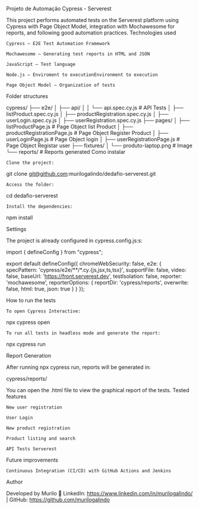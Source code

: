 Projeto de Automação Cypress - Serverest

This project performs automated tests on the Serverest platform using Cypress with Page Object Model, integration with Mochawesome for reports, and following good automation practices.
Technologies used

    Cypress — E2E Test Automation Framework

    Mochawesome — Generating test reports in HTML and JSON
    
    JavaScript — Test language

    Node.js — Enviroment to executionEnvironment to execution

    Page Object Model — Organization of tests

Folder structures

cypress/
├── e2e/
│   ├── api/
│   │   └── api.spec.cy.js      # API Tests
│   ├── listProduct.spec.cy.js
│   ├── productRegistration.spec.cy.js
│   ├── userLogin.spec.cy.js
│   ├── userRegistration.spec.cy.js
├── pages/
│   ├── listProductPage.js         # Page Object  list Product
│   ├── productRegistrationPage.js # Page Object  Register Product
│   ├── userLoginPage.js           # Page Object  login 
│   ├── userRegistrationPage.js    # Page Object  Registar user
├── fixtures/
│   └── produto-laptop.png      # Image 
└── reports/                    # Reports generated
Como instalar

    Clone the project:

git clone git@github.com:murilogalindo/dedafio-serverest.git

    Access the folder:

cd dedafio-serverest

    Install the dependencies:

npm install

Settings

The project is already configured in cypress.config.js:s:

import { defineConfig } from "cypress";

export default defineConfig({
  chromeWebSecurity: false,
  e2e: {
    specPattern: 'cypress/e2e/**/*.cy.{js,jsx,ts,tsx}',
    supportFile: false,
    video: false,
    baseUrl: 'https://front.serverest.dev',
    testIsolation: false,
    reporter: 'mochawesome',
    reporterOptions: {
      reportDir: 'cypress/reports',
      overwrite: false,
      html: true,
      json: true
    }
  }
});

How to run the tests

    To open Cypress Interactive:

npx cypress open

    To run all tests in headless mode and generate the report:

npx cypress run

Report Generation

After running npx cypress run, reports will be generated in:

cypress/reports/

You can open the .html file to view the graphical report of the tests.
Tested features

    New user registration

    User Login

    New product registration

    Product listing and search

    API Tests Serverest

Future improvements

    Continuous Integration (CI/CD) with GitHub Actions and Jenkins



Author

Developed by Murilo 🚀
LinkedIn: https://www.linkedin.com/in/murilogalindo/  | GitHub: https://github.com/murilogalindo
